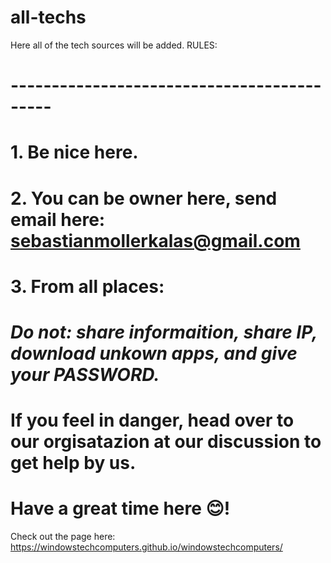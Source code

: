 # all-techs
Here all of the tech sources will be added.
RULES:
# -------------------------------------------
# 1. Be nice here.
# 2. You can be owner here, send email here: sebastianmollerkalas@gmail.com
# 3. From all places:
# *Do not: share informaition, share IP, download unkown apps, and give your PASSWORD.*
# If you feel in danger, head over to our orgisatazion at our discussion to get help by us.
# Have a great time here 😊!
Check out the page here: https://windowstechcomputers.github.io/windowstechcomputers/
